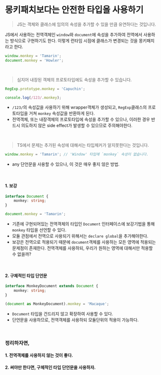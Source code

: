 # 몽키패치보다는 안전한 타입을 사용하기

> JS는 객체와 클래스에 임의의 속성을 추가할 수 있을 만큼 유연하다는 것입니다.

JS에서 사용하는 전역객체인 `window`와 `document`에 속성을 추가하여 전역에서 사용하는 방식으로 구현하기도 한다. 이렇게 런타임 시점에 클래스가 변경되는 것을 몽키패치라고 한다.

```typescript
window.monkey = 'Tamarin';
document.monkey = 'Howler';
```

<br/>

> 심지어 내장된 객체의 프로토타입에도 속성을 추가할 수 있습니다.

```typescript
RegExp.prototype.monkey = 'Capuchin';

console.log(/123/.monkey);
```
- `/123/`의 속성값을 사용하기 위해 wrapper객체가 생성되고, `RegExp`클래스의 프로토타입을 거쳐 `monkey` 속성값을 반환하게 된다. 
- 전역객체, 또는 내장객체의 프로토타입에 속성을 추가할 수 있으나, 이러한 경우 반드시 의도하지 않은 side effect가 발생할 수 있으므로 주의해야한다.

<br/>

> TS에서 문제는 추가된 속성에 대해서는 타입체커가 알지못한다는 것입니다.

```typescript
window.monkey = 'Tamarin'; // 'Window' 타입에 `monkey` 속성이 없습니다.
```

- any 단언문을 사용할 수 있으나, 이 것은 매우 좋지 않은 방법.

<br/>

#### 1. 보강

```typescript
interface Document {
    monkey: string;
}

document.monkey = 'Tamarin';
```

- 기존에 구현되어있는 전역객체의 타입인 `Document` 인터페이스에 보강기법을 통해 `monkey` 타입을 선언할 수 있다.
- 모듈 관점에서 전역으로 사용되기 위해서는 `declare global`을 추가해야한다.
- 보강은 전역으로 적용되기 때문에 `document`객체를 사용하는 모든 영역에 적용되는 문제점이 존재한다. 전역객체를 사용하되, 우리가 원하는 영역에 대해서만 적용할 수 없을까?

<br/>

#### 2. 구체적인 타입 단언문

```typescript
interface MonkeyDocument extends Document {
    monkey: string;
}

(document as MonkeyDocument).monkey = 'Macaque';
```

- `Document` 타입을 건드리지 않고 확장하여 사용할 수 있다. 
- 단언문을 사용하므로, 전역객체를 사용하되 모듈단위의 적용이 가능하다.

<br/>

### 정리하자면,

#### 1. 전역객체를 사용하지 않는 것이 좋다.

#### 2. 써야만 한다면, 구체적인 타입 단언문을 사용하자. 